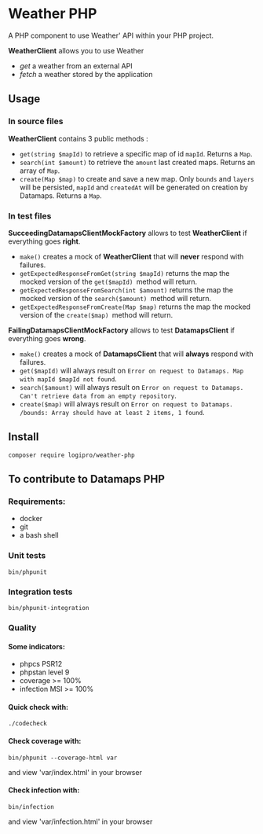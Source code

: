 # Weather PHP

A PHP component to use Weather' API within your PHP project.

**WeatherClient** allows you to use Weather
* *get* a weather from an external API
* *fetch* a weather stored by the application 

## Usage

### In source files
**WeatherClient** contains 3 public methods :
* `get(string $mapId)` to retrieve a specific map of id `mapId`. Returns a `Map`.
* `search(int $amount)` to retrieve the `amount` last created maps. Returns an array of `Map`.
* `create(Map $map)` to create and save a new map. Only `bounds` and `layers` will be persisted, `mapId` and `createdAt` will be generated on creation by Datamaps. Returns a `Map`.

### In test files

**SucceedingDatamapsClientMockFactory** allows to test **WeatherClient** if everything goes **right**.
* `make()` creates a mock of **WeatherClient** that will **never** respond with failures.
* `getExpectedResponseFromGet(string $mapId)` returns the map the mocked version of the `get($mapId) `method will return.
* `getExpectedResponseFromSearch(int $amount)` returns the map the mocked version of the `search($amount) `method will return.
* `getExpectedResponseFromCreate(Map $map)` returns the map the mocked version of the `create($map) `method will return.

**FailingDatamapsClientMockFactory** allows to test **DatamapsClient** if everything goes **wrong**.
* `make()` creates a mock of **DatamapsClient** that will **always** respond with failures.
* `get($mapId)` will always result on `Error on request to Datamaps. Map with mapId $mapId not found`.
* `search($amount)` will always result on `Error on request to Datamaps. Can't retrieve data from an empty repository`.
* `create($map)` will always result on `Error on request to Datamaps. /bounds: Array should have at least 2 items, 1 found`.



## Install

```shell
composer require logipro/weather-php
```

## To contribute to Datamaps PHP
### Requirements:
* docker
* git
* a bash shell

### Unit tests
```shell
bin/phpunit
```

### Integration tests
```shell
bin/phpunit-integration
```

### Quality
#### Some indicators:
* phpcs PSR12
* phpstan level 9
* coverage >= 100%
* infection MSI >= 100%


#### Quick check with:
```shell
./codecheck
```


#### Check coverage with:
```shell
bin/phpunit --coverage-html var
```
and view 'var/index.html' in your browser


#### Check infection with:
```shell
bin/infection
```
and view 'var/infection.html' in your browser